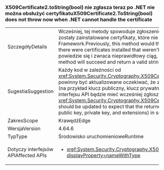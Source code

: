 ### <a name="x509certificate2tostringbool-does-not-throw-now-when-net-cannot-handle-the-certificate"></a><span data-ttu-id="fdfee-101">X509Certificate2.toString(bool) nie zgłasza teraz po .NET nie można obsłużyć certyfikatu</span><span class="sxs-lookup"><span data-stu-id="fdfee-101">X509Certificate2.ToString(bool) does not throw now when .NET cannot handle the certificate</span></span>

|   |   |
|---|---|
|<span data-ttu-id="fdfee-102">Szczegóły</span><span class="sxs-lookup"><span data-stu-id="fdfee-102">Details</span></span>|<span data-ttu-id="fdfee-103">Wcześniej, tej metody spowoduje zgłoszenie Jeśli <code>true</code> została przekazana dla parametru verbose i zostały zainstalowane certyfikaty, które nie były obsługiwane przez program .NET Framework.</span><span class="sxs-lookup"><span data-stu-id="fdfee-103">Previously, this method would throw if <code>true</code> was passed for the verbose parameter and there were certificates installed that weren't supported by the .NET Framework.</span></span> <span data-ttu-id="fdfee-104">Teraz metoda powiedzie się i zwraca nieprawidłowy ciąg, który pomija niedostępny części certyfikat.</span><span class="sxs-lookup"><span data-stu-id="fdfee-104">Now, the method will succeed and return a valid string that omits the inaccessible portions of the certificate.</span></span>|
|<span data-ttu-id="fdfee-105">Sugestia</span><span class="sxs-lookup"><span data-stu-id="fdfee-105">Suggestion</span></span>|<span data-ttu-id="fdfee-106">Każdy kod w zależności od <xref:System.Security.Cryptography.X509Certificates.X509Certificate2.ToString(System.Boolean)> powinny być aktualizowane oczekiwać, że zwrócony ciąg mogą wyłączyć niektóre dane certyfikatu (na przykład klucz publiczny, klucz prywatny i rozszerzenia) w niektórych przypadkach, w których interfejsu API będzie mieć wcześniej zgłoszony.</span><span class="sxs-lookup"><span data-stu-id="fdfee-106">Any code depending on <xref:System.Security.Cryptography.X509Certificates.X509Certificate2.ToString(System.Boolean)> should be updated to expect that the returned string may exclude some certificate data (such as public key, private key, and extensions) in some cases in which the API would have previously thrown.</span></span>|
|<span data-ttu-id="fdfee-107">Zakres</span><span class="sxs-lookup"><span data-stu-id="fdfee-107">Scope</span></span>|<span data-ttu-id="fdfee-108">Krawędź</span><span class="sxs-lookup"><span data-stu-id="fdfee-108">Edge</span></span>|
|<span data-ttu-id="fdfee-109">Wersja</span><span class="sxs-lookup"><span data-stu-id="fdfee-109">Version</span></span>|<span data-ttu-id="fdfee-110">4.6</span><span class="sxs-lookup"><span data-stu-id="fdfee-110">4.6</span></span>|
|<span data-ttu-id="fdfee-111">Typ</span><span class="sxs-lookup"><span data-stu-id="fdfee-111">Type</span></span>|<span data-ttu-id="fdfee-112">Środowisko uruchomieniowe</span><span class="sxs-lookup"><span data-stu-id="fdfee-112">Runtime</span></span>|
|<span data-ttu-id="fdfee-113">Dotyczy interfejsów API</span><span class="sxs-lookup"><span data-stu-id="fdfee-113">Affected APIs</span></span>|<ul><li><xref:System.Security.Cryptography.X509Certificates.X509Certificate2.ToString(System.Boolean)?displayProperty=nameWithType></li></ul>|


